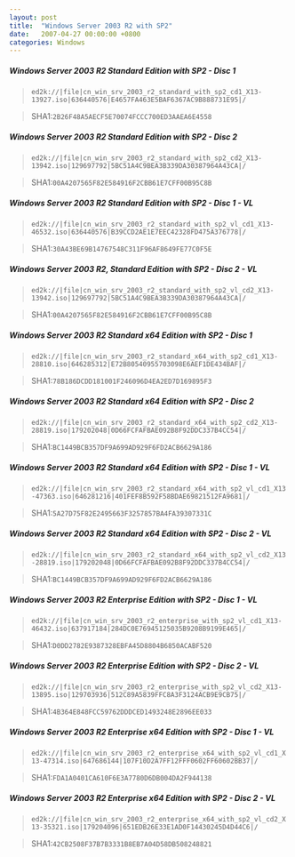 ```yaml
---
layout: post
title:  "Windows Server 2003 R2 with SP2"
date:   2007-04-27 00:00:00 +0800
categories: Windows
---
```

##### Windows Server 2003 R2 Standard Edition with SP2 - Disc 1

> ```ed2k://|file|cn_win_srv_2003_r2_standard_with_sp2_cd1_X13-13927.iso|636440576|E4657FA463E5BAF6367AC9B888731E95|/```

> SHA1:```2B26F48A5AECF5E70074FCCC700ED3AAEA6E4558```
>

##### Windows Server 2003 R2 Standard Edition with SP2 - Disc 2

> ```ed2k://|file|cn_win_srv_2003_r2_standard_with_sp2_cd2_X13-13942.iso|129697792|5BC51A4C9BEA3B339DA30387964A43CA|/```

> SHA1:```00A4207565F82E584916F2CBB61E7CFF00B95C8B```
>

##### Windows Server 2003 R2 Standard Edition with SP2 - Disc 1 - VL

> ```ed2k://|file|cn_win_srv_2003_r2_standard_with_sp2_vl_cd1_X13-46532.iso|636440576|B39CCD2AE1E7EEC42328FD475A376778|/```


> SHA1:```30A43BE69B14767548C311F96AF8649FE77C0F5E```
>

##### Windows Server 2003 R2, Standard Edition with SP2 - Disc 2 - VL

> ```ed2k://|file|cn_win_srv_2003_r2_standard_with_sp2_vl_cd2_X13-13942.iso|129697792|5BC51A4C9BEA3B339DA30387964A43CA|/```


> SHA1:```00A4207565F82E584916F2CBB61E7CFF00B95C8B```
>

##### Windows Server 2003 R2 Standard x64 Edition with SP2 - Disc 1

> ```ed2k://|file|cn_win_srv_2003_r2_standard_x64_with_sp2_cd1_X13-28810.iso|646285312|E72B80540955703098E6AEF1DE434BAF|/```


> SHA1:```78B186DCDD181001F246096D4EA2ED7D169895F3```
>

##### Windows Server 2003 R2 Standard x64 Edition with SP2 - Disc 2

> ```ed2k://|file|cn_win_srv_2003_r2_standard_x64_with_sp2_cd2_X13-28819.iso|179202048|0D66FCFAFBAE092B8F92DDC337B4CC54|/```


> SHA1:```BC1449BCB357DF9A699AD929F6FD2ACB6629A186```
>

##### Windows Server 2003 R2 Standard x64 Edition with SP2 - Disc 1 - VL

> ```ed2k://|file|cn_win_srv_2003_r2_standard_x64_with_sp2_vl_cd1_X13-47363.iso|646281216|401FEF8B592F58BDAE69821512FA9681|/```


> SHA1:```5A27D75F82E2495663F3257857BA4FA39307331C```
>

##### Windows Server 2003 R2 Standard x64 Edition with SP2 - Disc 2 - VL

> ```ed2k://|file|cn_win_srv_2003_r2_standard_x64_with_sp2_vl_cd2_X13-28819.iso|179202048|0D66FCFAFBAE092B8F92DDC337B4CC54|/```


> SHA1:```BC1449BCB357DF9A699AD929F6FD2ACB6629A186```
>

##### Windows Server 2003 R2 Enterprise Edition with SP2 - Disc 1 - VL

> ```ed2k://|file|cn_win_srv_2003_r2_enterprise_with_sp2_vl_cd1_X13-46432.iso|637917184|284DC0E76945125035B9208B9199E465|/```


> SHA1:```D0DD2782E9387328EBFA45D8804B6850ACABF520```
>

##### Windows Server 2003 R2 Enterprise Edition with SP2 - Disc 2 - VL

> ```ed2k://|file|cn_win_srv_2003_r2_enterprise_with_sp2_vl_cd2_X13-13895.iso|129703936|512C89A5839FFC8A3F3124ACB9E9CB75|/```


> SHA1:```4B364E848FCC59762DDDCED1493248E2896EE033```
>

##### Windows Server 2003 R2 Enterprise x64 Edition with SP2 - Disc 1 - VL

> ```ed2k://|file|cn_win_srv_2003_r2_enterprise_x64_with_sp2_vl_cd1_X13-47314.iso|647686144|107F10D2A7FF12FFF0602FF60602BB37|/```

> SHA1:```FDA1A0401CA610F6E3A7780D6DB004DA2F944138```
>

##### Windows Server 2003 R2 Enterprise x64 Edition with SP2 - Disc 2 - VL

>```ed2k://|file|cn_win_srv_2003_r2_enterprise_x64_with_sp2_vl_cd2_X13-35321.iso|179204096|651EDB26E33E1AD0F14430245D4D44C6|/```

>SHA1:```42CB2508F37B7B3331B8EB7A04D58DB508248821```
>

